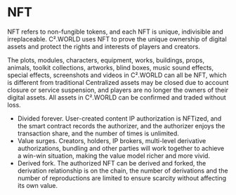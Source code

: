 # NFT

NFT refers to non-fungible tokens, and each NFT is unique, indivisible and irreplaceable. C².WORLD uses NFT to prove the unique ownership of digital assets and protect the rights and interests of players and creators.

The plots, modules, characters, equipment, works, buildings, props, animals, toolkit collections, artworks, blind boxes, music sound effects, special effects, screenshots and videos in C².WORLD can all be NFT, which is different from traditional Centralized assets may be closed due to account closure or service suspension, and players are no longer the owners of their digital assets. All assets in C².WORLD can be confirmed and traded without loss.

* Divided forever. User-created content IP authorization is NFTized, and the smart contract records the authorizer, and the authorizer enjoys the transaction share, and the number of times is unlimited.
* Value surges. Creators, holders, IP brokers, multi-level derivative authorizations, bundling and other parties will work together to achieve a win-win situation, making the value model richer and more vivid.
* Derived fork. The authorized NFT can be derived and forked, the derivation relationship is on the chain, the number of derivations and the number of reproductions are limited to ensure scarcity without affecting its own value.
